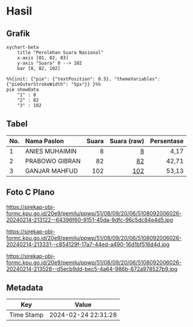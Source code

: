 # Hasil

## Grafik

```mermaid
xychart-beta
    title "Perolehan Suara Nasional"
    x-axis [01, 02, 03]
    y-axis "Suara" 0 --> 102
    bar [8, 82, 102]
```

```mermaid
%%{init: {"pie": {"textPosition": 0.5}, "themeVariables": {"pieOuterStrokeWidth": "5px"}} }%%
pie showData
    "1" : 8
    "2" : 82
    "3" : 102
```

## Tabel

| No. | Nama Paslon    | Suara | Suara (raw) | Persentase |
|:--- |:-------------- | -----:| -----------:| ----------:|
| 1   | ANIES MUHAIMIN | 8     | [8][p-1]    | 4,17       |
| 2   | PRABOWO GIBRAN | 82    | [82][p-2]   | 42,71      |
| 3   | GANJAR MAHFUD  | 102   | [102][p-3]  | 53,13      |


[p-1]: https://github.com/gigit-pemilu/pemilu-2024/blob/main/pilpres/hitung-suara/sub/51-bali/sub/08-buleleng/sub/09-tejakula/sub/2006-tejakula/sub/026-tps/sub/paslon-1.txt
[p-2]: https://github.com/gigit-pemilu/pemilu-2024/blob/main/pilpres/hitung-suara/sub/51-bali/sub/08-buleleng/sub/09-tejakula/sub/2006-tejakula/sub/026-tps/sub/paslon-2.txt
[p-3]: https://github.com/gigit-pemilu/pemilu-2024/blob/main/pilpres/hitung-suara/sub/51-bali/sub/08-buleleng/sub/09-tejakula/sub/2006-tejakula/sub/026-tps/sub/paslon-3.txt

## Foto C Plano

https://sirekap-obj-formc.kpu.go.id/20e9/pemilu/ppwp/51/08/09/20/06/5108092006026-20240214-213122--64396f60-9151-45da-9dfc-96c5dc84e4d5.jpg

https://sirekap-obj-formc.kpu.go.id/20e9/pemilu/ppwp/51/08/09/20/06/5108092006026-20240214-213331--c854129f-17a7-44ed-a490-16d1bf516d4d.jpg

https://sirekap-obj-formc.kpu.go.id/20e9/pemilu/ppwp/51/08/09/20/06/5108092006026-20240214-213528--d5ecb9dd-bec5-4a64-986b-672a978527b9.jpg


## Metadata

| Key        | Value               |
| ---------- | ------------------- |
| Time Stamp | 2024-02-24 22:31:28 |



